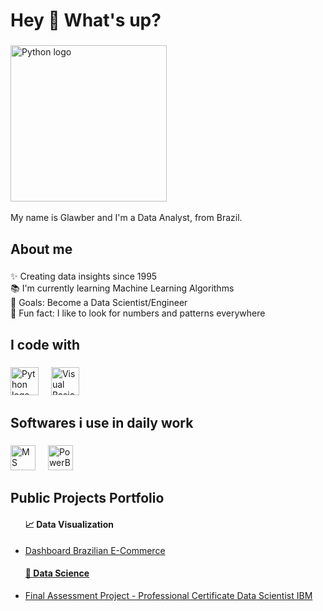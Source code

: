 <h1 align="left">Hey 👋 What's up?</h1>

###

<img src="https://i.pinimg.com/originals/c8/7a/61/c87a61d044f12c68d682fc06efd8e175.gif" height="250" alt="Python logo"  /> <img width="100" /> <br>

<p align="left">My name is Glawber and I'm a Data Analyst, from Brazil.</p>

###

<h2 align="left">About me</h2>

###

<p align="left">✨ Creating data insights since 1995<br>📚 I'm currently learning Machine Learning Algorithms<br>🎯 Goals: Become a Data Scientist/Engineer<br>🎲 Fun fact: I like to look for numbers and patterns everywhere</p>

###

<h2 align="left">I code with</h2>

###

<div align="left">
  <img src="https://cdn.jsdelivr.net/gh/devicons/devicon/icons/python/python-original.svg" height="45" alt="Python logo"  />
  <img width="12" />
  <img src="https://seeklogo.com/images/M/microsoft-visual-basic-for-applications-logo-C492418678-seeklogo.com.png" height="45" alt="Visual Basic Application logo"  />
  <img width="12" />
</div>

###

<h2 align="left">Softwares i use in daily work</h2>

###

<div align="left">
  <img src="https://logodownload.org/wp-content/uploads/2020/04/excel-logo-0.png" height="40" alt="MS Excel logo"  />
  <img width="12" />
  <img src="https://pnghq.com/wp-content/uploads/power-bi-logo-and-sign-png-high-resolution.png" height="40" alt="PowerBI logo"  />
  <img width="12" />
</div>

###

<h2 align="left">Public Projects Portfolio</h2>

<div>
<ul> <h4 align="left">📈 Data Visualization</h4>
  <li><a href="https://app.powerbi.com/view?r=eyJrIjoiYTc1OThiNGEtMjA0NS00YzA2LTk4NzItNzRiOTlhZWZmY2Y0IiwidCI6Ijc0YzYxOGY5LWIxYjctNDI5Ni05ZWZmLTY0MTA2YzE1MzBjNCJ9&pageName=df0672797147880051cb">Dashboard Brazilian E-Commerce</li>
</ul>
</div>

<div>
<ul> <h4 align="left">🧬 Data Science</h4>
  <li><a href="https://github.com/glawberc/FinalAssessmentDataScience">Final Assessment Project - Professional Certificate Data Scientist IBM</li>
</ul>
</div>

